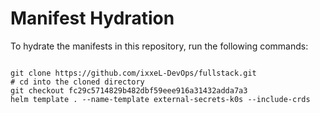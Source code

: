 
# Manifest Hydration

To hydrate the manifests in this repository, run the following commands:

```shell

git clone https://github.com/ixxeL-DevOps/fullstack.git
# cd into the cloned directory
git checkout fc29c5714829b482dbf59eee916a31432adda7a3
helm template . --name-template external-secrets-k0s --include-crds
```